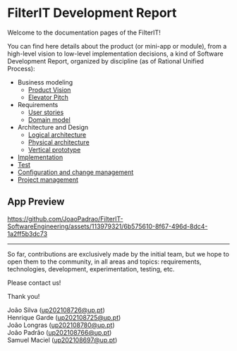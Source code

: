 # FilterIT Development Report

Welcome to the documentation pages of the FilterIT!

You can find here details about the product (or mini-app or module), from a high-level vision to low-level implementation decisions, a kind of Software Development Report, organized by discipline (as of Rational Unified Process): 

* Business modeling 
  * [Product Vision](https://github.com/FEUP-LEIC-ES-2022-23/2LEIC14T5/blob/main/docs/ProductVision.md)
  * [Elevator Pitch](https://github.com/FEUP-LEIC-ES-2022-23/2LEIC14T5/blob/main/docs/ElevatorPitch.md)
* Requirements
  * [User stories](https://github.com/FEUP-LEIC-ES-2022-23/2LEIC14T5/blob/main/docs/requirements.md#user-stories)
  * [Domain model](https://github.com/FEUP-LEIC-ES-2022-23/2LEIC14T5/blob/main/docs/requirements.md#domain-model)
* Architecture and Design
  * [Logical architecture](https://github.com/FEUP-LEIC-ES-2022-23/2LEIC14T5/blob/main/docs/ArchitectureAndDesign.md#logical-architecture)
  * [Physical architecture](https://github.com/FEUP-LEIC-ES-2022-23/2LEIC14T5/blob/main/docs/ArchitectureAndDesign.md#physical-architecture)
  * [Vertical prototype](https://github.com/FEUP-LEIC-ES-2022-23/2LEIC14T5/blob/main/docs/ArchitectureAndDesign.md#vertical-prototype)
* [Implementation](https://github.com/FEUP-LEIC-ES-2022-23/2LEIC14T5/blob/main/docs/Implementation.md)
* [Test](https://github.com/FEUP-LEIC-ES-2022-23/2LEIC14T5/blob/main/docs/Test.md)
* [Configuration and change management](https://github.com/FEUP-LEIC-ES-2022-23/2LEIC14T5/blob/main/docs/ConfigurationAndChangeManagement.md)
* [Project management](https://github.com/FEUP-LEIC-ES-2022-23/2LEIC14T5/blob/main/docs/ProjectManagement.md)

## App Preview

https://github.com/JoaoPadrao/FilterIT-SoftwareEngineering/assets/113979321/6b575610-8f67-496d-8dc4-1a2ff5b3dc73


---

So far, contributions are exclusively made by the initial team, but we hope to open them to the community, in all areas and topics: requirements, technologies, development, experimentation, testing, etc.

Please contact us! 

Thank you!

João Silva (up202108726@up.pt)<br>
Henrique Garde (up202108725@up.pt)<br>
João Longras (up202108780@up.pt)<br>
João Padrão (up202108766@up.pt)<br>
Samuel Maciel (up202108697@up.pt)<br>
